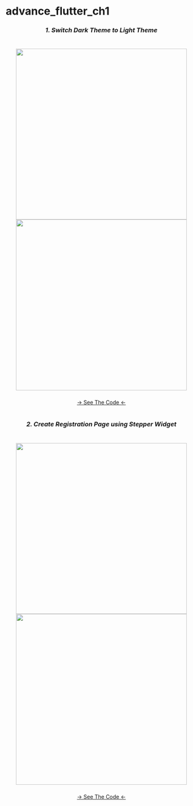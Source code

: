 # advance_flutter_ch1



<h3 align="center"><i>1. Switch Dark Theme to Light Theme</i></h3>
<h1></h1>
<div align="center">
  <img src="https://github.com/Ashupaldeora/advance_flutter_ch1/assets/143180848/300096c5-6125-466b-ba2e-0cc32d7809c4" height=450px hspace=20>
  <img src="https://github.com/Ashupaldeora/advance_flutter_ch1/assets/143180848/def3c760-8f0b-4724-8714-19759d1724f5" height=450px hspace=20>
</div>


###
<div align="center">
<a href="https://github.com/Ashupaldeora/advance_flutter_ch1/blob/master/lib/screens/home/view/home_screen.dart">-> See The Code <-</a>
</div>
  

<h1></h1>
<h3 align="center"><i>2. Create Registration Page using Stepper Widget</i></h3>
<h1></h1>
<div align="center">
  <img src="https://github.com/Ashupaldeora/advance_flutter_ch1/assets/143180848/b02997f9-4114-4aac-b423-a44d7d466627" height=450px hspace=20>
  <img src="https://github.com/Ashupaldeora/advance_flutter_ch1/assets/143180848/e72a63c7-b31a-46f7-be06-1ae8d011bc45" height=450px hspace=20>
</div>

###
###
<div align="center">
<a href="https://github.com/Ashupaldeora/advance_flutter_ch1/tree/master/lib/screens/stepper/view">-> See The Code <-</a>
</div>


